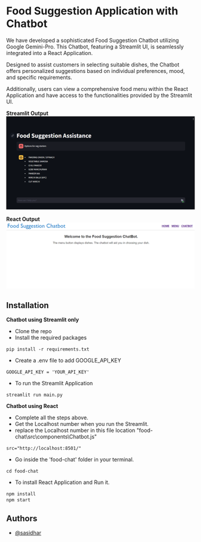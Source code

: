 # Food Suggestion Application with Chatbot

We have developed a sophisticated Food Suggestion Chatbot utilizing Google Gemini-Pro. This Chatbot, featuring a Streamlit UI, is seamlessly integrated into a React Application.

Designed to assist customers in selecting suitable dishes, the Chatbot offers personalized suggestions based on individual preferences, mood, and specific requirements.

Additionally, users can view a comprehensive food menu within the React Application and have access to the functionalities provided by the Streamlit UI.

**Streamlit Output**
![Streamlit Output](./food-chat/public/Streamlit_output.png "Streamlit Output")


**React Output**
![React Output](./food-chat/public/React_output.png "React Output")

## Installation

**Chatbot using Streamlit only**

* Clone the repo
* Install the required packages
```shell
pip install -r requirements.txt
```
* Create a .env file to add GOOGLE_API_KEY
```shell
GOOGLE_API_KEY = 'YOUR_API_KEY'
```
* To run the Streamlit Application
```shell
streamlit run main.py
```

**Chatbot using React**

* Complete all the steps above.
* Get the Localhost number when you run the Streamlit.
* replace the Localhost number in this file location "food-chat\src\components\Chatbot.js"
```shell
src="http://localhost:8501/"
```
* Go inside the 'food-chat' folder in your terminal.
```shell
cd food-chat
```
* To install React Application and Run it.
```shell
npm install 
npm start
```

 
## Authors

- [@sasidhar](https://github.com/sastrysasi4)

